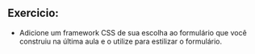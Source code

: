 ## Exercicio:

- Adicione um framework CSS de sua escolha ao formulário que você construiu na última aula e o utilize para estilizar o formulário.
